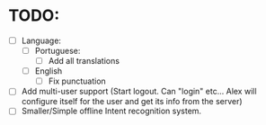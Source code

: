 # TODO:
- [ ] Language:
  - [ ] Portuguese:
    - [ ] Add all translations
  - [ ] English
    - [ ] Fix punctuation
- [ ] Add multi-user support (Start logout. Can "login" etc... Alex will configure itself for the user and get its info from the server)
- [ ] Smaller/Simple offline Intent recognition system.